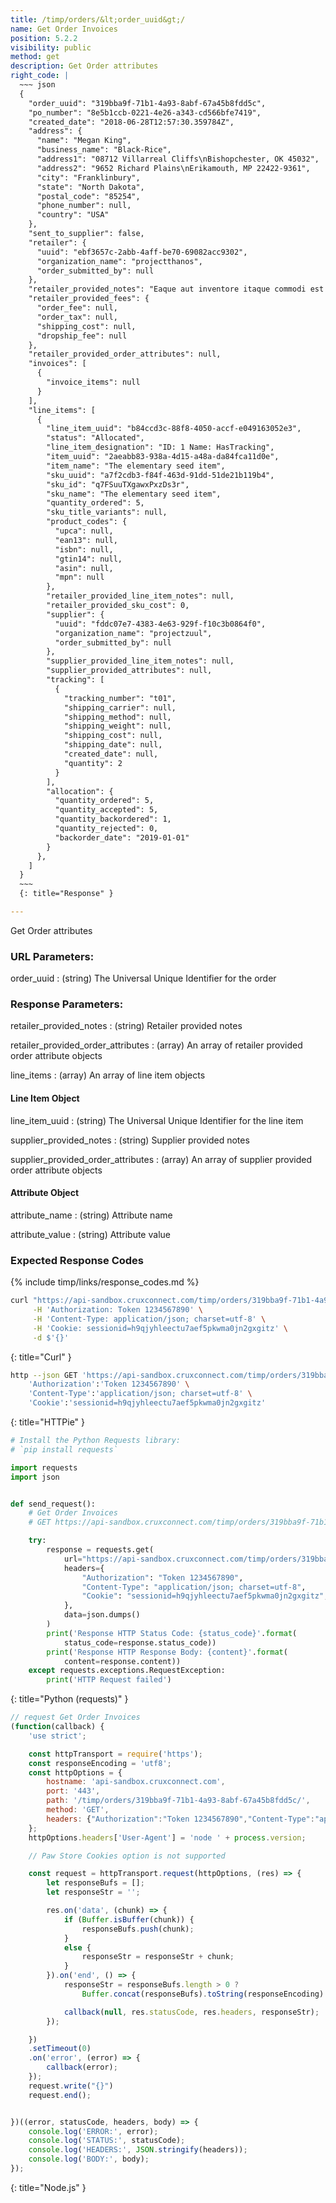 ```yaml
---
title: /timp/orders/&lt;order_uuid&gt;/
name: Get Order Invoices
position: 5.2.2
visibility: public
method: get
description: Get Order attributes
right_code: |
  ~~~ json
  {
    "order_uuid": "319bba9f-71b1-4a93-8abf-67a45b8fdd5c",
    "po_number": "8e5b1ccb-0221-4e26-a343-cd566bfe7419",
    "created_date": "2018-06-28T12:57:30.359784Z",
    "address": {
      "name": "Megan King",
      "business_name": "Black-Rice",
      "address1": "08712 Villarreal Cliffs\nBishopchester, OK 45032",
      "address2": "9652 Richard Plains\nErikamouth, MP 22422-9361",
      "city": "Franklinbury",
      "state": "North Dakota",
      "postal_code": "85254",
      "phone_number": null,
      "country": "USA"
    },
    "sent_to_supplier": false,
    "retailer": {
      "uuid": "ebf3657c-2abb-4aff-be70-69082acc9302",
      "organization_name": "projectthanos",
      "order_submitted_by": null
    },
    "retailer_provided_notes": "Eaque aut inventore itaque commodi est quas laborum.",
    "retailer_provided_fees": {
      "order_fee": null,
      "order_tax": null,
      "shipping_cost": null,
      "dropship_fee": null
    },
    "retailer_provided_order_attributes": null,
    "invoices": [
      {
        "invoice_items": null
      }
    ],
    "line_items": [
      {
        "line_item_uuid": "b84ccd3c-88f8-4050-accf-e049163052e3",
        "status": "Allocated",
        "line_item_designation": "ID: 1 Name: HasTracking",
        "item_uuid": "2aeabb83-938a-4d15-a48a-da84fca11d0e",
        "item_name": "The elementary seed item",
        "sku_uuid": "a7f2cdb3-f84f-463d-91dd-51de21b119b4",
        "sku_id": "q7FSuuTXgawxPxzDs3r",
        "sku_name": "The elementary seed item",
        "quantity_ordered": 5,
        "sku_title_variants": null,
        "product_codes": {
          "upca": null,
          "ean13": null,
          "isbn": null,
          "gtin14": null,
          "asin": null,
          "mpn": null
        },
        "retailer_provided_line_item_notes": null,
        "retailer_provided_sku_cost": 0,
        "supplier": {
          "uuid": "fddc07e7-4383-4e63-929f-f10c3b0864f0",
          "organization_name": "projectzuul",
          "order_submitted_by": null
        },
        "supplier_provided_line_item_notes": null,
        "supplier_provided_attributes": null,
        "tracking": [
          {
            "tracking_number": "t01",
            "shipping_carrier": null,
            "shipping_method": null,
            "shipping_weight": null,
            "shipping_cost": null,
            "shipping_date": null,
            "created_date": null,
            "quantity": 2
          }
        ],
        "allocation": {
          "quantity_ordered": 5,
          "quantity_accepted": 5,
          "quantity_backordered": 1,
          "quantity_rejected": 0,
          "backorder_date": "2019-01-01"
        }
      },
    ]
  }
  ~~~
  {: title="Response" }

---
```

Get Order attributes

### URL Parameters:

order_uuid
: (string) The Universal Unique Identifier for the order


### Response Parameters:

retailer_provided_notes
: (string) Retailer provided notes

retailer_provided_order_attributes
: (array) An array of retailer provided order attribute objects

line_items
: (array) An array of line item objects


#### Line Item Object

line_item_uuid
: (string) The Universal Unique Identifier for the line item

supplier_provided_notes
: (string) Supplier provided notes

supplier_provided_order_attributes
: (array) An array of supplier provided order attribute objects


#### Attribute Object

attribute_name
: (string) Attribute name

attribute_value
: (string) Attribute value

### Expected Response Codes

{% include timp/links/response_codes.md %}


~~~ bash
curl "https://api-sandbox.cruxconnect.com/timp/orders/319bba9f-71b1-4a93-8abf-67a45b8fdd5c/" \
     -H 'Authorization: Token 1234567890' \
     -H 'Content-Type: application/json; charset=utf-8' \
     -H 'Cookie: sessionid=h9qjyhleectu7aef5pkwma0jn2gxgitz' \
     -d $'{}'

~~~
{: title="Curl" }

~~~ bash
http --json GET 'https://api-sandbox.cruxconnect.com/timp/orders/319bba9f-71b1-4a93-8abf-67a45b8fdd5c/' \
    'Authorization':'Token 1234567890' \
    'Content-Type':'application/json; charset=utf-8' \
    'Cookie':'sessionid=h9qjyhleectu7aef5pkwma0jn2gxgitz'


~~~
{: title="HTTPie" }

~~~ python
# Install the Python Requests library:
# `pip install requests`

import requests
import json


def send_request():
    # Get Order Invoices
    # GET https://api-sandbox.cruxconnect.com/timp/orders/319bba9f-71b1-4a93-8abf-67a45b8fdd5c/

    try:
        response = requests.get(
            url="https://api-sandbox.cruxconnect.com/timp/orders/319bba9f-71b1-4a93-8abf-67a45b8fdd5c/",
            headers={
                "Authorization": "Token 1234567890",
                "Content-Type": "application/json; charset=utf-8",
                "Cookie": "sessionid=h9qjyhleectu7aef5pkwma0jn2gxgitz",
            },
            data=json.dumps()
        )
        print('Response HTTP Status Code: {status_code}'.format(
            status_code=response.status_code))
        print('Response HTTP Response Body: {content}'.format(
            content=response.content))
    except requests.exceptions.RequestException:
        print('HTTP Request failed')

~~~
{: title="Python (requests)" }

~~~ javascript
// request Get Order Invoices
(function(callback) {
    'use strict';

    const httpTransport = require('https');
    const responseEncoding = 'utf8';
    const httpOptions = {
        hostname: 'api-sandbox.cruxconnect.com',
        port: '443',
        path: '/timp/orders/319bba9f-71b1-4a93-8abf-67a45b8fdd5c/',
        method: 'GET',
        headers: {"Authorization":"Token 1234567890","Content-Type":"application/json; charset=utf-8","Cookie":"sessionid=h9qjyhleectu7aef5pkwma0jn2gxgitz"}
    };
    httpOptions.headers['User-Agent'] = 'node ' + process.version;

    // Paw Store Cookies option is not supported

    const request = httpTransport.request(httpOptions, (res) => {
        let responseBufs = [];
        let responseStr = '';

        res.on('data', (chunk) => {
            if (Buffer.isBuffer(chunk)) {
                responseBufs.push(chunk);
            }
            else {
                responseStr = responseStr + chunk;
            }
        }).on('end', () => {
            responseStr = responseBufs.length > 0 ?
                Buffer.concat(responseBufs).toString(responseEncoding) : responseStr;

            callback(null, res.statusCode, res.headers, responseStr);
        });

    })
    .setTimeout(0)
    .on('error', (error) => {
        callback(error);
    });
    request.write("{}")
    request.end();


})((error, statusCode, headers, body) => {
    console.log('ERROR:', error);
    console.log('STATUS:', statusCode);
    console.log('HEADERS:', JSON.stringify(headers));
    console.log('BODY:', body);
});

~~~
{: title="Node.js" }
